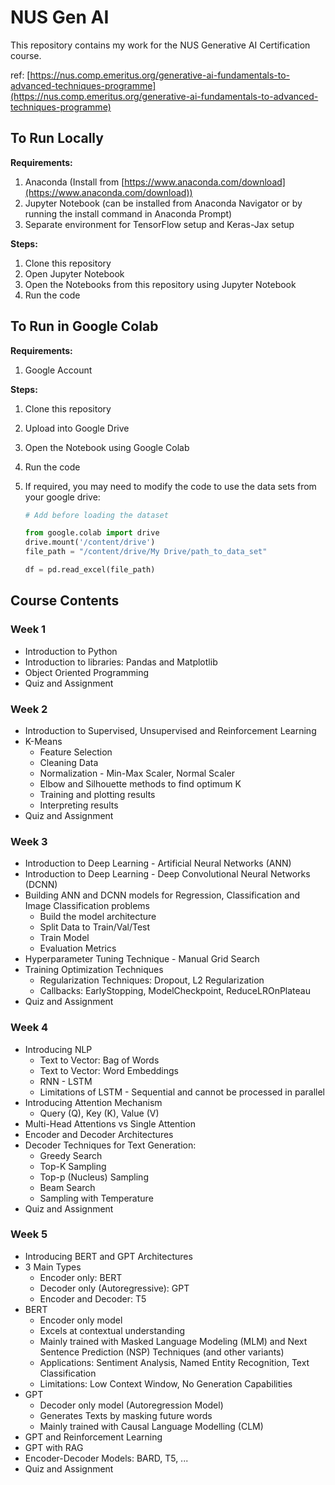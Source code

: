 # NUS Gen AI
This repository contains my work for the NUS Generative AI Certification course. 

ref: [https://nus.comp.emeritus.org/generative-ai-fundamentals-to-advanced-techniques-programme](https://nus.comp.emeritus.org/generative-ai-fundamentals-to-advanced-techniques-programme)

## To Run Locally

**Requirements:** 

1. Anaconda (Install from [https://www.anaconda.com/download](https://www.anaconda.com/download))
2. Jupyter Notebook (can be installed from Anaconda Navigator or by running the install command in Anaconda Prompt)
3. Separate environment for TensorFlow setup and Keras-Jax setup

**Steps:**

1. Clone this repository
2. Open Jupyter Notebook
3. Open the Notebooks from this repository using Jupyter Notebook 
3. Run the code 

## To Run in Google Colab

**Requirements:**

1. Google Account

**Steps:**

1. Clone this repository

2. Upload into Google Drive

3. Open the Notebook using Google Colab

4. Run the code

5. If required, you may need to modify the code to use the data sets from your google drive:
   ```python
   # Add before loading the dataset
   
   from google.colab import drive
   drive.mount('/content/drive')
   file_path = "/content/drive/My Drive/path_to_data_set"
   
   df = pd.read_excel(file_path)
   ```

## Course Contents

### Week 1

- Introduction to Python
- Introduction to libraries: Pandas and Matplotlib
- Object Oriented Programming
- Quiz and Assignment

### Week 2

- Introduction to Supervised, Unsupervised and Reinforcement Learning
- K-Means
  - Feature Selection
  - Cleaning Data
  - Normalization - Min-Max Scaler, Normal Scaler
  - Elbow and Silhouette methods to find optimum K
  - Training and plotting results
  - Interpreting results
- Quiz and Assignment

### Week 3

- Introduction to Deep Learning - Artificial Neural Networks (ANN)
- Introduction to Deep Learning - Deep Convolutional Neural Networks (DCNN)
- Building ANN and DCNN models for Regression, Classification and Image Classification problems
  - Build the model architecture
  - Split Data to Train/Val/Test
  - Train Model
  - Evaluation Metrics
- Hyperparameter Tuning Technique - Manual Grid Search
- Training Optimization Techniques
  - Regularization Techniques: Dropout, L2 Regularization
  - Callbacks: EarlyStopping, ModelCheckpoint, ReduceLROnPlateau
- Quiz and Assignment

### Week 4

- Introducing NLP 
  - Text to Vector: Bag of Words
  - Text to Vector: Word Embeddings
  - RNN - LSTM
  - Limitations of LSTM - Sequential and cannot be processed in parallel
- Introducing Attention Mechanism 
  - Query (Q), Key (K), Value (V)
- Multi-Head Attentions vs Single Attention
- Encoder and Decoder Architectures
- Decoder Techniques for Text Generation: 
  - Greedy Search
  - Top-K Sampling
  - Top-p (Nucleus) Sampling
  - Beam Search
  - Sampling with Temperature
- Quiz and Assignment

### Week 5

- Introducing BERT and GPT Architectures
- 3 Main Types
  - Encoder only: BERT
  - Decoder only (Autoregressive): GPT
  - Encoder and Decoder: T5
- BERT
  - Encoder only model
  - Excels at contextual understanding
  - Mainly trained with Masked Language Modeling (MLM) and Next Sentence Prediction (NSP) Techniques (and other variants)
  - Applications: Sentiment Analysis, Named Entity Recognition, Text Classification
  - Limitations: Low Context Window, No Generation Capabilities
- GPT
  - Decoder only model (Autoregression Model)
  - Generates Texts by masking future words
  - Mainly trained with Causal Language Modelling (CLM)
- GPT and Reinforcement Learning
- GPT with RAG
- Encoder-Decoder Models: BARD, T5, ...
- Quiz and Assignment









